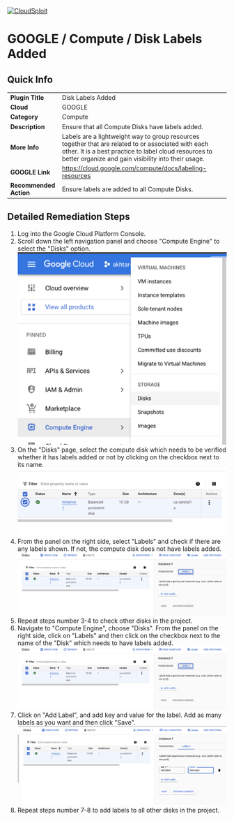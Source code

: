 [![CloudSploit](https://cloudsploit.com/img/logo-new-big-text-100.png "CloudSploit")](https://cloudsploit.com)

# GOOGLE / Compute / Disk Labels Added

## Quick Info

| | |
|-|-|
| **Plugin Title** | Disk Labels Added |
| **Cloud** | GOOGLE |
| **Category** | Compute |
| **Description** | Ensure that all Compute Disks have labels added. |
| **More Info** | Labels are a lightweight way to group resources together that are related to or associated with each other. It is a best practice to label cloud resources to better organize and gain visibility into their usage. |
| **GOOGLE Link** | https://cloud.google.com/compute/docs/labeling-resources |
| **Recommended Action** |Ensure labels are added to all Compute Disks. |

## Detailed Remediation Steps
1. Log into the Google Cloud Platform Console.
2. Scroll down the left navigation panel and choose "Compute Engine" to select the "Disks" option. </br> <img src="/resources/google/compute/disk-labels-added/step2.png">
3. On the "Disks" page, select the compute disk which needs to be verified whether it has labels added or not by clicking on the checkbox next to its name.</br> <img src="/resources/google/compute/disk-labels-added/step3.png"/>
4. From the panel on the right side, select "Labels" and check if there are any labels shown. If not, the compute disk does not have labels added.</br> <img src="/resources/google/compute/disk-labels-added/step4.png"/>
5. Repeat steps number 3-4 to check other disks in the project.</br>
6. Navigate to "Compute Engine", choose "Disks". From the panel on the right side, click on "Labels" and then click on the checkbox next to the name of the "Disk" which needs to have labels added.</br> <img src="/resources/google/compute/disk-labels-added/step4.png"/>
7. Click on "Add Label", and add key and value for the label. Add as many labels as you want and then click "Save".</br> <img src="/resources/google/compute/disk-labels-added/step7.png"/>
8. Repeat steps number 7-8 to add labels to all other disks in the project.</br>
